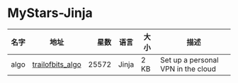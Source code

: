 # MyStars-Jinja
|名字|                           地址                            |星数 |语言 |大小|               描述               |
|----|-----------------------------------------------------------|----:|-----|----|----------------------------------|
|algo|[trailofbits_algo](https://github.com/trailofbits/algo.git)|25572|Jinja|2 KB|Set up a personal VPN in the cloud|
